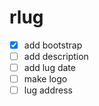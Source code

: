 # rlug

- [x] add bootstrap
- [ ] add description
- [ ] add lug date
- [ ] make logo
- [ ] lug address
